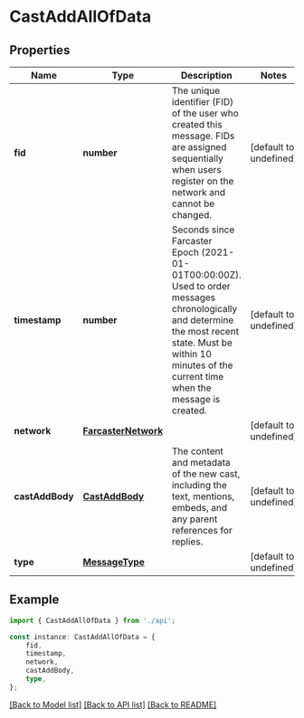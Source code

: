 # CastAddAllOfData


## Properties

Name | Type | Description | Notes
------------ | ------------- | ------------- | -------------
**fid** | **number** | The unique identifier (FID) of the user who created this message. FIDs are assigned sequentially when users register on the network and cannot be changed. | [default to undefined]
**timestamp** | **number** | Seconds since Farcaster Epoch (2021-01-01T00:00:00Z). Used to order messages chronologically and determine the most recent state. Must be within 10 minutes of the current time when the message is created. | [default to undefined]
**network** | [**FarcasterNetwork**](FarcasterNetwork.md) |  | [default to undefined]
**castAddBody** | [**CastAddBody**](CastAddBody.md) | The content and metadata of the new cast, including the text, mentions, embeds, and any parent references for replies. | [default to undefined]
**type** | [**MessageType**](MessageType.md) |  | [default to undefined]

## Example

```typescript
import { CastAddAllOfData } from './api';

const instance: CastAddAllOfData = {
    fid,
    timestamp,
    network,
    castAddBody,
    type,
};
```

[[Back to Model list]](../README.md#documentation-for-models) [[Back to API list]](../README.md#documentation-for-api-endpoints) [[Back to README]](../README.md)
